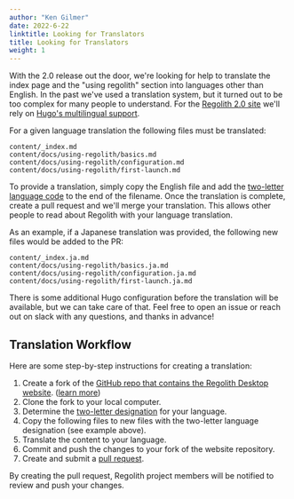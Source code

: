```yaml
---
author: "Ken Gilmer"
date: 2022-6-22
linktitle: Looking for Translators
title: Looking for Translators
weight: 1
---
```


With the 2.0 release out the door, we're looking for help to translate the index page and the "using regolith" section into languages other than English. In the past we've used a translation system, but it turned out to be too complex for many people to understand. For the [Regolith 2.0 site](https://github.com/regolith-linux/regolith-desktop-website) we'll rely on [Hugo's multilingual support](https://gohugo.io/content-management/multilingual/).

For a given language translation the following files must be translated:

```
content/_index.md
content/docs/using-regolith/basics.md
content/docs/using-regolith/configuration.md
content/docs/using-regolith/first-launch.md
```

To provide a translation, simply copy the English file and add the [two-letter language code](https://lingohub.com/academy/best-practices/iso-639-1-list) to the end of the filename.  Once the translation is complete, create a pull request and we'll merge your translation.  This allows other people to read about Regolith with your language translation.

As an example, if a Japanese translation was provided, the following new files would be added to the PR:

```
content/_index.ja.md
content/docs/using-regolith/basics.ja.md
content/docs/using-regolith/configuration.ja.md
content/docs/using-regolith/first-launch.ja.md
```

There is some additional Hugo configuration before the translation will be available, but we can take care of that.  Feel free to open an issue or reach out on slack with any questions, and thanks in advance!

## Translation Workflow

Here are some step-by-step instructions for creating a translation:

1. Create a fork of the [GitHub repo that contains the Regolith Desktop website](https://github.com/regolith-linux/regolith-desktop-website).  ([learn more](https://docs.github.com/en/get-started/quickstart/fork-a-repo))
2. Clone the fork to your local computer.
3. Determine the [two-letter designation](https://lingohub.com/academy/best-practices/iso-639-1-list) for your language.
4. Copy the following files to new files with the two-letter language designation (see example above).
5. Translate the content to your language.
6. Commit and push the changes to your fork of the website repository.
7. Create and submit a [pull request](https://docs.github.com/en/pull-requests/collaborating-with-pull-requests/proposing-changes-to-your-work-with-pull-requests/about-pull-requests).

By creating the pull request, Regolith project members will be notified to review and push your changes.